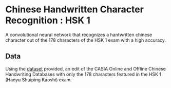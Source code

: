 # Chinese Handwritten Character Recognition : HSK 1
A convolutional neural network that recognizes a hantwritten chinese character out of the 178 characters of the HSK 1 exam with a high accuracy.

## Data
Using the [dataset](https://www.kaggle.com/vitsuji/chinese-handwriting-recognition-hsk-1) provided, an edit of the CASIA Online and Offline Chinese Handwriting Databases with only the 178 characters  featured in the HSK 1 (Hanyu Shuiping Kaoshi) exam. 

